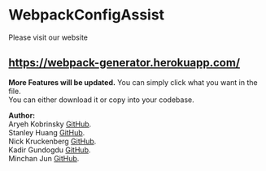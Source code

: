 # WebpackConfigAssist

Please visit our website 
## https://webpack-generator.herokuapp.com/

**More Features will be updated.**
You can simply click what you want in the file.  
You can either download it or copy into your codebase.  

**Author:**   
Aryeh Kobrinsky [GitHub](https://github.com/akobrinsky).  
Stanley Huang  [GitHub](https://github.com/stanpython).    
Nick Kruckenberg [GitHub](https://github.com/kruckenberg).   
Kadir Gundogdu [GitHub](https://github.com/kadirgund).  
Minchan Jun [GitHub](https://github.com/MinchanJun).  
 
